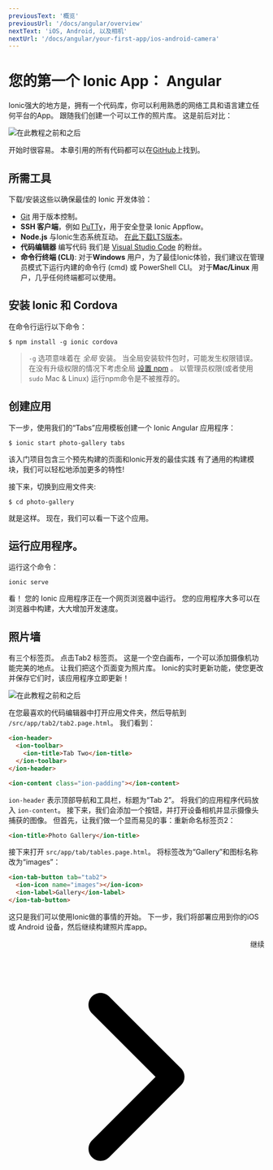 ```yaml
---
previousText: '概览'
previousUrl: '/docs/angular/overview'
nextText: 'iOS, Android, 以及相机'
nextUrl: '/docs/angular/your-first-app/ios-android-camera'
---
```


# 您的第一个 Ionic App： Angular

Ionic强大的地方是，拥有一个代码库，你可以利用熟悉的网络工具和语言建立任何平台的App。 跟随我们创建一个可以工作的照片库。 这是前后对比：

![在此教程之前和之后](/docs/assets/img/guides/first-app-v3/gallery-combined.png)

开始时很容易。 本章引用的所有代码都可以在[GitHub](https://github.com/ionic-team/photo-gallery-tutorial-ionic4/)上找到。

## 所需工具

下载/安装这些以确保最佳的 Ionic 开发体验：

* [Git](https://git-scm.com/downloads) 用于版本控制。
* **SSH 客户端**，例如 [PuTTy](https://www.putty.org/)，用于安全登录 Ionic Appflow。
* **Node.js** 与Ionic生态系统互动。 [在此下载LTS版本](https://nodejs.org/en/)。
* **代码编辑器** 编写代码 我们是 [Visual Studio Code](https://code.visualstudio.com/) 的粉丝。
* **命令行终端 (CLI)**: 对于**Windows** 用户，为了最佳Ionic体验，我们建议在管理员模式下运行内建的命令行 (cmd) 或 PowerShell CLI。 对于**Mac/Linux** 用户，几乎任何终端都可以使用。

## 安装 Ionic 和 Cordova

在命令行运行以下命令：

```shell
$ npm install -g ionic cordova
```

> `-g` 选项意味着在 *全局* 安装。 当全局安装软件包时，可能发生权限错误。 在没有升级权限的情况下考虑全局 [设置 npm](https://docs.npmjs.com/resolving-eacces-permissions-errors-when-installing-packages-globally) 。 以管理员权限(或者使用 `sudo` Mac & Linux) 运行npm命令是不被推荐的。

## 创建应用

下一步，使用我们的“Tabs”应用模板创建一个 Ionic Angular 应用程序：

```shell
$ ionic start photo-gallery tabs
```

该入门项目包含三个预先构建的页面和Ionic开发的最佳实践 有了通用的构建模块，我们可以轻松地添加更多的特性!

接下来，切换到应用文件夹:

```shell
$ cd photo-gallery
```

就是这样。 现在，我们可以看一下这个应用。

## 运行应用程序。

运行这个命令：

```shell
ionic serve
```

看！ 您的 Ionic 应用程序正在一个网页浏览器中运行。 您的应用程序大多可以在浏览器中构建，大大增加开发速度。

## 照片墙

有三个标签页。 点击Tab2 标签页。 这是一个空白画布，一个可以添加摄像机功能完美的地点。 让我们把这个页面变为照片库。 Ionic的实时更新功能，使您更改并保存它们时，该应用程序立即更新！

![在此教程之前和之后](/docs/assets/img/guides/first-app-v3/email-photogallery.gif)

在您最喜欢的代码编辑器中打开应用文件夹，然后导航到 `/src/app/tab2/tab2.page.html`。 我们看到：

```html
<ion-header>
  <ion-toolbar>
    <ion-title>Tab Two</ion-title>
  </ion-toolbar>
</ion-header>

<ion-content class="ion-padding"></ion-content>
```

`ion-header` 表示顶部导航和工具栏，标题为“Tab 2”。 将我们的应用程序代码放入 `ion-content`。 接下来，我们会添加一个按钮，并打开设备相机并显示摄像头捕获的图像。 但首先，让我们做一个显而易见的事：重新命名标签页2：

```html
<ion-title>Photo Gallery</ion-title>
```

接下来打开 `src/app/tab/tables.page.html`。 将标签改为“Gallery”和图标名称改为“images”：

```html
<ion-tab-button tab="tab2">
  <ion-icon name="images"></ion-icon>
  <ion-label>Gallery</ion-label>
</ion-tab-button>
```

这只是我们可以使用Ionic做的事情的开始。 下一步，我们将部署应用到你的iOS或 Android 设备，然后继续构建照片库app。

<div style="text-align:right;">
  <docs-button href="/docs/angular/your-first-app/ios-android-camera">继续 <svg viewBox="0 0 512 512"><path d="M294.1 256L167 129c-9.4-9.4-9.4-24.6 0-33.9s24.6-9.3 34 0L345 239c9.1 9.1 9.3 23.7.7 33.1L201.1 417c-4.7 4.7-10.9 7-17 7s-12.3-2.3-17-7c-9.4-9.4-9.4-24.6 0-33.9l127-127.1z"></path></svg></docs-button>
</div>
